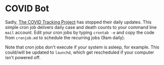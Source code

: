 # COVID Bot

Sadly, [The COVID Tracking Project](https://twitter.com/covid19tracking?lang=en) has stopped their daily updates. This simple cron job delivers daily case and death counts to your command line `mail` account. Edit your cron jobs by typing `crontab -e` and copy the code from `cronjob.md` to schedule the recurring jobs (9am daily).

Note that cron jobs don't execute if your system is asleep, for example. This could/will be updated to `launchd`, which get rescheduled if your computer isn't powered off.
